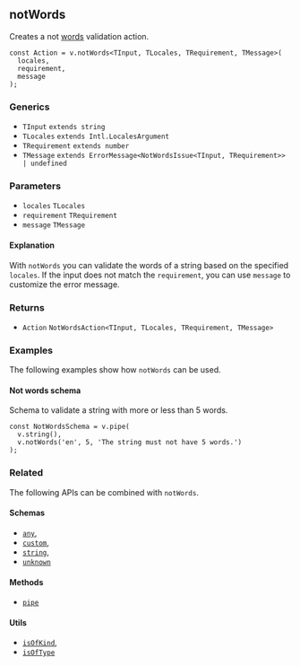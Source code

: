 notWords
--------

Creates a not [words](https://en.wikipedia.org/wiki/Word) validation action.

    const Action = v.notWords<TInput, TLocales, TRequirement, TMessage>(
      locales,
      requirement,
      message
    );
    

### Generics

*   `TInput` `extends string`
*   `TLocales` `extends Intl.LocalesArgument`
*   `TRequirement` `extends number`
*   `TMessage` `extends ErrorMessage<NotWordsIssue<TInput, TRequirement>> | undefined`

### Parameters

*   `locales` `TLocales`
*   `requirement` `TRequirement`
*   `message` `TMessage`

#### Explanation

With `notWords` you can validate the words of a string based on the specified `locales`. If the input does not match the `requirement`, you can use `message` to customize the error message.

### Returns

*   `Action` `NotWordsAction<TInput, TLocales, TRequirement, TMessage>`

### Examples

The following examples show how `notWords` can be used.

#### Not words schema

Schema to validate a string with more or less than 5 words.

    const NotWordsSchema = v.pipe(
      v.string(),
      v.notWords('en', 5, 'The string must not have 5 words.')
    );
    

### Related

The following APIs can be combined with `notWords`.

#### Schemas

*   [`any`](any.md),
*   [`custom`](custom.md),
*   [`string`](string.md),
*   [`unknown`](unknown.md)

#### Methods

*   [`pipe`](pipe.md)

#### Utils

*   [`isOfKind`](isOfKind.md),
*   [`isOfType`](isOfType.md)